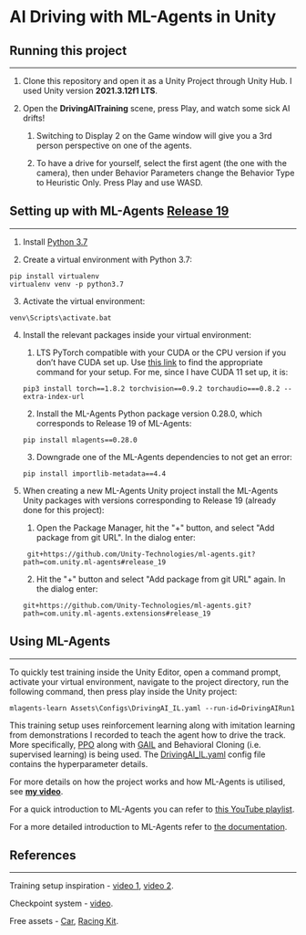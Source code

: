 # AI Driving with ML-Agents in Unity

## Running this project
***

1. Clone this repository and open it as a Unity Project through Unity Hub. I used Unity version **2021.3.12f1 LTS**.


2. Open the **DrivingAITraining** scene, press Play, and watch some sick AI drifts! 

    1. Switching to Display 2 on the Game window will give you a 3rd person perspective on one of the agents.

    2. To have a drive for yourself, select the first agent (the one with the camera), then under Behavior 
    Parameters change the Behavior Type to Heuristic Only. Press Play and use WASD.


## Setting up with ML-Agents [Release 19](https://github.com/Unity-Technologies/ml-agents/releases/tag/release_19)
***

1. Install [Python 3.7](https://www.python.org/downloads/release/python-379/)


2. Create a virtual environment with Python 3.7:
```console
pip install virtualenv
virtualenv venv -p python3.7
```


3. Activate the virtual environment:
```console
venv\Scripts\activate.bat
```


4. Install the relevant packages inside your virtual environment:

    1. LTS PyTorch compatible with your CUDA or the CPU version if you don’t have CUDA set up. Use 
    [this link](https://pytorch.org/get-started/locally/) to find the appropriate command for your setup.
    For me, since I have CUDA 11 set up, it is:
    ```console
    pip3 install torch==1.8.2 torchvision==0.9.2 torchaudio===0.8.2 --extra-index-url 
    ```
    2. Install the ML-Agents Python package version 0.28.0, which corresponds to Release 19 of ML-Agents:
    ```console
    pip install mlagents==0.28.0
    ```
    3. Downgrade one of the ML-Agents dependencies to not get an error:
    ```console
    pip install importlib-metadata==4.4
    ```

5. When creating a new ML-Agents Unity project install the ML-Agents Unity packages with versions corresponding to 
   Release 19 (already done for this project):
   1. Open the Package Manager, hit the "+" button, and select "Add package from git URL". In the dialog enter:
   ```console
    git+https://github.com/Unity-Technologies/ml-agents.git?path=com.unity.ml-agents#release_19
    ```
   2. Hit the "+" button and select "Add package from git URL" again. In the dialog enter:
   ```console
   git+https://github.com/Unity-Technologies/ml-agents.git?path=com.unity.ml-agents.extensions#release_19
    ```

## Using ML-Agents
***

To quickly test training inside the Unity Editor, open a command prompt, activate your virtual 
environment, navigate to the project directory, run the following command, then press play inside the Unity project:
```console
mlagents-learn Assets\Configs\DrivingAI_IL.yaml --run-id=DrivingAIRun1
```
This training setup uses reinforcement learning along with imitation learning from demonstrations I recorded to teach 
the agent how to drive the track. More specifically, [PPO](https://openai.com/blog/openai-baselines-ppo/) along with 
[GAIL](https://arxiv.org/abs/1606.03476) and Behavioral Cloning (i.e. supervised learning) is being used. 
The [DrivingAI_IL.yaml](Assets/Configs/DrivingAI_IL.yaml) config file contains the hyperparameter details.

For more details on how the project works and how ML-Agents is utilised, see **[my video](https://drive.google.com/file/d/1YveILeV5rLUFey9_JCqVJuBEGXI79Aa_/view?usp=share_link)**.

For a quick introduction to ML-Agents you can refer to [this YouTube playlist](https://www.youtube.com/watch?v=zPFU30tbyKs&list=PLzDRvYVwl53vehwiN_odYJkPBzcqFw110).

For a more detailed introduction to ML-Agents refer to [the documentation](https://github.com/Unity-Technologies/ml-agents/tree/release_19_docs/docs).


## References
***
Training setup inspiration - [video 1](https://youtu.be/2X5m_nDBvS4), [video 2](https://youtu.be/n5rY9ffqryU).

Checkpoint system - [video](https://youtu.be/IOYNg6v9sfc).

Free assets - [Car](https://assetstore.unity.com/packages/tools/physics/prometeo-car-controller-209444), 
[Racing Kit](https://www.kenney.nl/assets/racing-kit).
